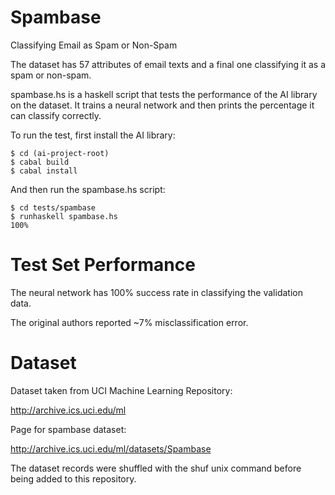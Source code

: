 Spambase
========

Classifying Email as Spam or Non-Spam

The dataset has 57 attributes of email texts and a final one classifying it as a spam or non-spam.

spambase.hs is a haskell script that tests the performance of the AI library on the dataset. It trains a neural network and then prints the percentage it can classify correctly.

To run the test, first install the AI library:

    $ cd (ai-project-root) 
    $ cabal build
    $ cabal install

And then run the spambase.hs script:

    $ cd tests/spambase
    $ runhaskell spambase.hs
    100%

Test Set Performance
====================

The neural network has 100% success rate in classifying the validation data.

The original authors reported ~7% misclassification error.

Dataset
=======

Dataset taken from UCI Machine Learning Repository:

http://archive.ics.uci.edu/ml

Page for spambase dataset:

http://archive.ics.uci.edu/ml/datasets/Spambase

The dataset records were shuffled with the shuf unix command before being added to this repository.
